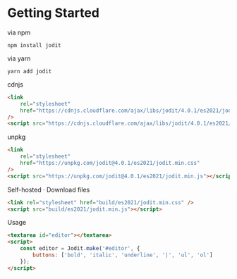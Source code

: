 # Getting Started

via npm

```shell
npm install jodit
```

via yarn

```shell
yarn add jodit
```

cdnjs

```html
<link
	rel="stylesheet"
	href="https://cdnjs.cloudflare.com/ajax/libs/jodit/4.0.1/es2021/jodit.min.css"
/>
<script src="https://cdnjs.cloudflare.com/ajax/libs/jodit/4.0.1/es2021/jodit.min.js"></script>
```

unpkg

```html
<link
	rel="stylesheet"
	href="https://unpkg.com/jodit@4.0.1/es2021/jodit.min.css"
/>
<script src="https://unpkg.com/jodit@4.0.1/es2021/jodit.min.js"></script>
```

Self-hosted · Download files

```html
<link rel="stylesheet" href="build/es2021/jodit.min.css" />
<script src="build/es2021/jodit.min.js"></script>
```

Usage

```html
<textarea id="editor"></textarea>
<script>
	const editor = Jodit.make('#editor', {
		buttons: ['bold', 'italic', 'underline', '|', 'ul', 'ol']
	});
</script>
```
